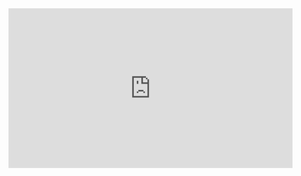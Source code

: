 <center>
    <iframe width="560" height="315" src="https://www.youtube.com/embed/<% tp.file.cursor(1) %>?start=<% tp.file.cursor(2) %>&amp;end=<% tp.file.cursor(3) %>" title="YouTube video player" frameborder="0" allow="accelerometer; autoplay; clipboard-write; encrypted-media; gyroscope; picture-in-picture" allowfullscreen></iframe>
</center>
